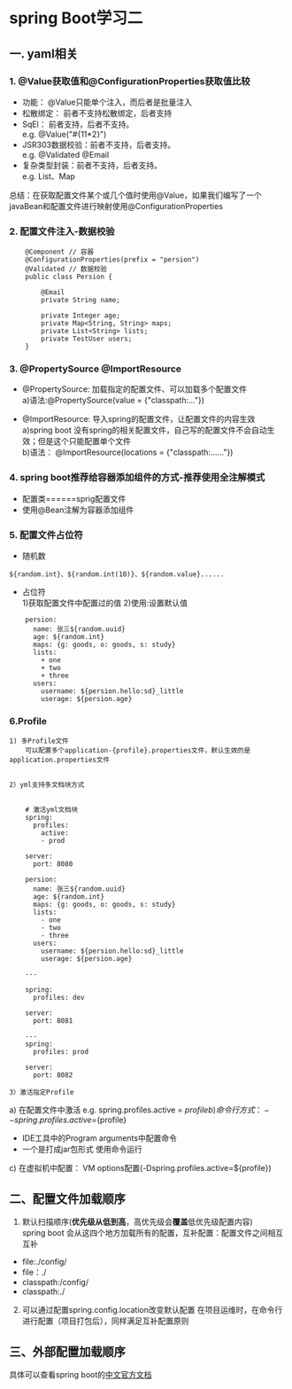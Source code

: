 # spring Boot学习二
## 一. yaml相关

### 1. @Value获取值和@ConfigurationProperties获取值比较

- 功能： @Value只能单个注入，而后者是批量注入
- 松散绑定： 前者不支持松散绑定，后者支持
- SqEl： 前者支持，后者不支持。     
    e.g. @Value("#{11*2}")
- JSR303数据校验：前者不支持，后者支持。    
    e.g. @Validated @Email
- 复杂类型封装：前者不支持，后者支持。    
    e.g. List、Map

总结：在获取配置文件某个或几个值时使用@Value，如果我们编写了一个javaBean和配置文件进行映射使用@ConfigurationProperties

### 2. 配置文件注入-数据校验
```
    @Component // 容器
    @ConfigurationProperties(prefix = "persion")
    @Validated // 数据校验
    public class Persion {
        
        @Email
        private String name;
        
        private Integer age;
        private Map<String, String> maps;
        private List<String> lists;
        private TestUser users;
    }

```

### 3. @PropertySource  @ImportResource
- @PropertySource: 加载指定的配置文件、可以加载多个配置文件   
    a)语法:@PropertySource(value = {"classpath:..."})

- @ImportResource: 导入spring的配置文件，让配置文件的内容生效    
    a)spring boot 没有spring的相关配置文件，自己写的配置文件不会自动生效；但是这个只能配置单个文件   
    b)语法： @ImportResource(locations = {"classpath:......"}) 

### 4. spring boot推荐给容器添加组件的方式-推荐使用全注解模式

- 配置类======sprig配置文件
- 使用@Bean注解为容器添加组件

### 5. 配置文件占位符
- 随机数
```
${random.int}、${random.int(10)}、${random.value}......
```

- 占位符   
    1)获取配置文件中配置过的值
    2)使用:设置默认值
```
    persion:
      name: 张三${random.uuid}
      age: ${random.int}
      maps: {g: goods, o: goods, s: study}
      lists:
        + one
        + two
        + three
      users:
        username: ${persion.hello:sd}_little
        userage: ${persion.age}
```

### 6.Profile
    1) 多Profile文件   
        可以配置多个application-{profile}.properties文件，默认生效的是application.properties文件


    2）yml支持多文档块方式   

```
    
    # 激活yml文档块
    spring:
      profiles:
        active:
        - prod

    server:
      port: 8080

    persion:
      name: 张三${random.uuid}
      age: ${random.int}
      maps: {g: goods, o: goods, s: study}
      lists:
        - one
        - two
        - three
      users:
        username: ${persion.hello:sd}_little
        userage: ${persion.age}

    ---

    spring:
      profiles: dev

    server:
      port: 8081
      
    ---
    spring:
      profiles: prod

    server:
      port: 8082

```

    3）激活指定Profile   

a) 在配置文件中激活 e.g. spring.profiles.active = ${profile}    
b) 命令行方式 ：--spring.profiles.active=${profile}

- IDE工具中的Program arguments中配置命令
- 一个是打成jar包形式 使用命令运行

c) 在虚拟机中配置：
    VM options配置(-Dspring.profiles.active=${profile})
    
## 二、配置文件加载顺序
    
1. 默认扫描顺序(**优先级从低到高**，高优先级会**覆盖**低优先级配置内容)  
    spring boot 会从这四个地方加载所有的配置，互补配置：配置文件之间相互互补
  - file:./config/ 
  - file：./
  - classpath:/config/
  - classpath:./
2. 可以通过配置spring.config.location改变默认配置
  在项目运维时，在命令行进行配置（项目打包后），同样满足互补配置原则

## 三、外部配置加载顺序

具体可以查看spring boot的[中文官方文档](https://www.breakyizhan.com/springboot/3028.html) 






    



